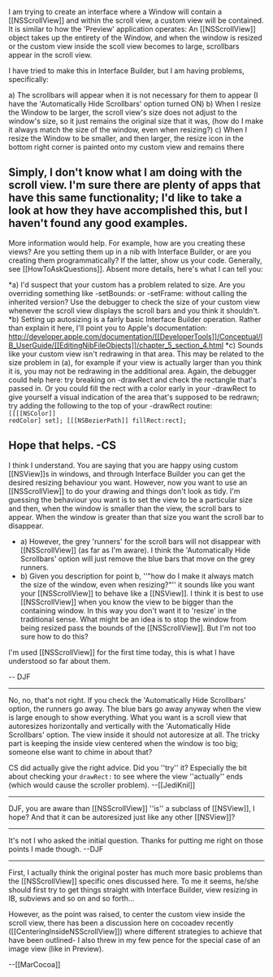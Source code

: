 

I am trying to create an interface where a Window will contain a [[NSScrollView]] and within the scroll view, a custom view will be contained. It is similar to how the 'Preview' application operates: An [[NSScrollView]] object takes up the entirety of the Window, and when the window is resized or the custom view inside the scoll view becomes to large, scrollbars appear in the scroll view.

I have tried to make this in Interface Builder, but I am having problems, specifically:

a) The scrollbars will appear when it is not necessary for them to appear (I have the 'Automatically Hide Scrollbars' option turned ON)
b) When I resize the Window to be larger, the scroll view's size does not adjust to the window's size, so it just remains the original size that it was, (how do I make it always match the size of the window, even when resizing?)
c) When I resize the Window to be smaller, and then larger, the resize icon in the bottom right corner is painted onto my custom view and remains there

Simply, I don't know what I am doing with the scroll view. I'm sure there are plenty of apps that have this same functionality; I'd like to take a look at how they have accomplished this, but I haven't found any good examples.
----
More information would help. For example, how are you creating these views? Are you setting them up in a nib with Interface Builder, or are you creating them programmatically? If the latter, show us your code. Generally, see [[HowToAskQuestions]]. Absent more details, here's what I can tell you:

*a) I'd suspect that your custom has a problem related to size. Are you overriding something like -setBounds: or -setFrame: without calling the inherited version? Use the debugger to check the size of your custom view whenever the scroll view displays the scroll bars and you think it shouldn't.
*b) Setting up autosizing is a fairly basic Interface Builder operation. Rather than explain it here, I'll point you to Apple's documentation: http://developer.apple.com/documentation/[[DeveloperTools]]/Conceptual/IB_UserGuide/[[EditingNibFileObjects]]/chapter_5_section_4.html
*c) Sounds like your custom view isn't redrawing in that area. This may be related to the size problem in (a), for example if your view is actually larger than you think it is, you may not be redrawing in the additional area. Again, the debugger could help here: try breaking on -drawRect and check the rectangle that's passed in. Or you could fill the rect with a color early in your -drawRect to give yourself a visual indication of the area that's supposed to be  redrawn; try adding the following to the top of your -drawRect routine:
<code>
[[[[NSColor]] redColor] set];
[[[NSBezierPath]] fillRect:rect];
</code>

Hope that helps. -CS
----
I think I understand. You are saying that you are happy using custom [[NSView]]<nowiki/>s in windows, and through Interface Builder you can get the desired resizing behaviour you want. However, now you want to use an [[NSScrollView]] to do your drawing and things don't look as tidy. I'm guessing the behaviour you want is to set the view to be a particular size and then, when the window is smaller than the view, the scroll bars to appear. When the window is greater than that size you want the scroll bar to disappear.


* a) However, the grey 'runners' for the scroll bars will not disappear with [[NSScrollView]] (as far as I'm aware). I think the 'Automatically Hide Scrollbars' option will just remove the blue bars that move on the grey runners.
* b) Given you description for point b, ''"how do I make it always match the size of the window, even when resizing?"'' it sounds like you want your [[NSScrollView]] to behave like a [[NSView]]. I think it is best to use [[NSScrollView]] when you know the view to be bigger than the containing window. In this way you don't want it to 'resize' in the traditional sense. What might be an idea is to stop the window from being resized pass the bounds of the [[NSScrollView]]. But I'm not too sure how to do this? 


I'm used [[NSScrollView]] for the first time today, this is what I have understood so far about them.

-- DJF

----

No, no, that's not right. If you check the 'Automatically Hide Scrollbars' option, the runners go away. The blue bars go away anyway when the view is large enough to show everything. What you want is a scroll view that autoresizes horizontally and vertically with the 'Automatically Hide Scrollbars' option. The view inside it should not autoresize at all. The tricky part is keeping the inside view centered when the window is too big; someone else want to chime in about that?

CS did actually give the right advice. Did you ''try'' it? Especially the bit about checking your <code>drawRect:</code> to see where the view ''actually'' ends (which would cause the scroller problem). --[[JediKnil]]

----

DJF, you are aware than [[NSScrollView]] ''is'' a subclass of [[NSView]], I hope?  And that it can be autoresized just like any other [[NSView]]?

----

It's not I who asked the initial question. Thanks for putting me right on those points I made though. --DJF

----

First, I actually think the original poster has much more basic problems than the [[NSScrollView]] specific ones discussed here. To me it seems, he/she should first try to get things straight with Interface Builder, view resizing in IB, subviews and so on and so forth...

However, as the point was raised, to center the custom view inside the scroll view, there has been a discussion here on cocoadev recently ([[CenteringInsideNSScrollView]]) where different strategies to achieve that have been outlined- I also threw in my few pence for the special case of an image view (like in Preview).

--[[MarCocoa]]